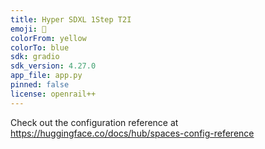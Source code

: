 ```yaml
---
title: Hyper SDXL 1Step T2I
emoji: 🐠
colorFrom: yellow
colorTo: blue
sdk: gradio
sdk_version: 4.27.0
app_file: app.py
pinned: false
license: openrail++
---
```


Check out the configuration reference at https://huggingface.co/docs/hub/spaces-config-reference
